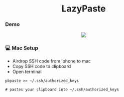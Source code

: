 <h1 align="center">LazyPaste</h1>

### Demo

<div align="center">
    <img src="https://github.com/21andrewchang/LazyPaste/blob/main/assets/autofillscript.gif">
</div>

### 💻 Mac Setup

- Airdrop SSH code from iphone to mac
- Copy SSH code to clipboard
- Open terminal

```
pbpaste >> ~/.ssh/authorized_keys

# pastes your clipboard into ~/.ssh/authorized_keys
```
